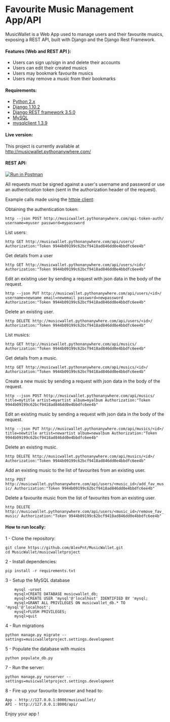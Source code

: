 Favourite Music Management App/API 
===================================
MusicWallet is a Web App used to manage users and their favourite musics, exposing a REST API, built with Django and the Django Rest Framework.

#### Features (Web and REST API ): ####
* Users can sign up/sign in and delete their accounts 
* Users can edit their created musics
* Users may bookmark favourite musics
* Users may remove a music from their bookmarks


#### Requirements: ####
* [Python 2.x](https://www.python.org/downloads/)
* [Django 1.10.2](https://www.djangoproject.com/download/)
* [Django REST framework 3.5.0](http://www.django-rest-framework.org/)
* [MySQL](http://www.mysql.com/)
* [mysqlclient 1.3.9](https://pypi.python.org/pypi/mysqlclient)

#### Live version: ####

This project is currently available at http://musicwallet.pythonanywhere.com/

#### REST API: ####
[![Run in Postman](https://run.pstmn.io/button.svg)](https://www.getpostman.com/collections/ae565d7545fa44b5dd03)


All requests must be signed against a user's username and password or use an authentication token (sent in the authorization header of the request). 

Example calls made using the [httpie client](https://httpie.org):

Obtaining the authentication token:

```http --json POST http://musicwallet.pythonanywhere.com/api-token-auth/  username=myuser password=mypassword```


List users:

```http GET http://musicwallet.pythonanywhere.com/api/users/ Authorization:"Token 9944b09199c62bcf9418ad846dd0e4bbdfc6ee4b"```

Get details from a user

```http GET http://musicwallet.pythonanywhere.com/api/users/<id>/ Authorization:"Token 9944b09199c62bcf9418ad846dd0e4bbdfc6ee4b"```

Edit an existing user by sending a request with json data in the body of the request.

```http --json PUT http://musicwallet.pythonanywhere.com/api/users/<id>/ username=newname email=newemail password=newpassword Authorization:"Token 9944b09199c62bcf9418ad846dd0e4bbdfc6ee4b"```

Delete an existing user.

```http DELETE http://musicwallet.pythonanywhere.com/api/users/<id>/ Authorization:"Token 9944b09199c62bcf9418ad846dd0e4bbdfc6ee4b"``` 

List musics:

```http GET http://musicwallet.pythonanywhere.com/api/musics/ Authorization:"Token 9944b09199c62bcf9418ad846dd0e4bbdfc6ee4b"```

Get details from a music.

```http GET http://musicwallet.pythonanywhere.com/api/musics/<id>/ Authorization:"Token 9944b09199c62bcf9418ad846dd0e4bbdfc6ee4b"```

Create a new music by sending a request with json data in the body of the request.

```http --json POST http://musicwallet.pythonanywhere.com/api/musics/ title=mytitle artist=myartist album=myalbum Authorization:"Token 9944b09199c62bcf9418ad846dd0e4bbdfc6ee4b"``` 

Edit an existing music by sending a request with json data in the body of the request.

```http --json PUT http://musicwallet.pythonanywhere.com/api/musics/<id>/ title=newtitle artist=newartist album=newalbum Authorization:"Token 9944b09199c62bcf9418ad846dd0e4bbdfc6ee4b"```

Delete an existing music.

```http DELETE http://musicwallet.pythonanywhere.com/api/musics/<id>/ Authorization:"Token 9944b09199c62bcf9418ad846dd0e4bbdfc6ee4b"```

Add an existing music to the list of favourites from an existing user.

```http POST http://musicwallet.pythonanywhere.com/api/users/<music_id>/add_fav_music/ Authorization:"Token 9944b09199c62bcf9418ad846dd0e4bbdfc6ee4b"```

Delete a favourite music from the list of favourites from an existing user.

```http DELETE http://musicwallet.pythonanywhere.com/api/users/<music_id>/remove_fav_music/ Authorization:"Token 9944b09199c62bcf9418ad846dd0e4bbdfc6ee4b"```

#### How to run locally: ####

1 - Clone the repository:

	git clone https://github.com/AlexPnt/MusicWallet.git
	cd MusicWallet/musicwalletproject

2 - Install dependencies:

	pip install -r requirements.txt

3 - Setup the MySQL database

		mysql -uroot
		mysql>CREATE DATABASE musicwallet_db;
		mysql>CREATE USER 'mysql'@'localhost' IDENTIFIED BY 'mysql;
		mysql>GRANT ALL PRIVILEGES ON musicwallet_db.* TO 'mysql'@'localhost'; 
		mysql>FLUSH PRIVILEGES;
		mysql>quit

4 - Run migrations

	python manage.py migrate --settings=musicwalletproject.settings.development

5 - Populate the database with musics
	
	python populate_db.py

7 - Run the server:
		
	python manage.py runserver --settings=musicwalletproject.settings.development

8 - Fire up your favourite browser and head to:
        
	App - http://127.0.0.1:8000/musicwallet/
	API - http://127.0.0.1:8000/api/

Enjoy your app !


	
	






